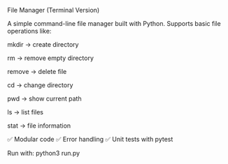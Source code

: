 File Manager (Terminal Version)

A simple command-line file manager built with Python.
Supports basic file operations like:

mkdir → create directory

rm → remove empty directory

remove → delete file

cd → change directory

pwd → show current path

ls → list files

stat → file information

✅ Modular code
✅ Error handling
✅ Unit tests with pytest

Run with:
python3 run.py
